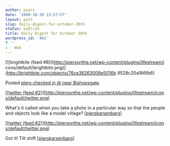 ```yaml
---
author: piers
date: '2009-10-30 13:57:57'
layout: post
slug: daily-digest-for-october-30th
status: publish
title: Daily Digest for October 30th
wordpress_id: '461'
? ''
: - Web
---
```


[![brightkite (feed #8)](http://piersonthe.net/wp-content/plugins/lifestream/i
cons/default/brightkite.png)](http://brightkite.com/objects/76ce36263009e5016b
9528c20a166fb6)

Posted [piers checked in @ near
Bishopsgate](http://brightkite.com/objects/76ce36263009e5016b9528c20a166fb6).

[![twitter (feed #2)](http://piersonthe.net/wp-content/plugins/lifestream/icon
s/default/twitter.png)](http://twitter.com/pierskarsenbarg/statuses/5284328364
)

What's it called when you take a photo in a particular way so that the people
and objects look like a model village?
[[pierskarsenbarg](http://twitter.com/pierskarsenbarg/statuses/5284328364)]

[![twitter (feed #2)](http://piersonthe.net/wp-content/plugins/lifestream/icon
s/default/twitter.png)](http://twitter.com/pierskarsenbarg/statuses/5284353875
)

Got it! Tilt shift
[[pierskarsenbarg](http://twitter.com/pierskarsenbarg/statuses/5284353875)]

